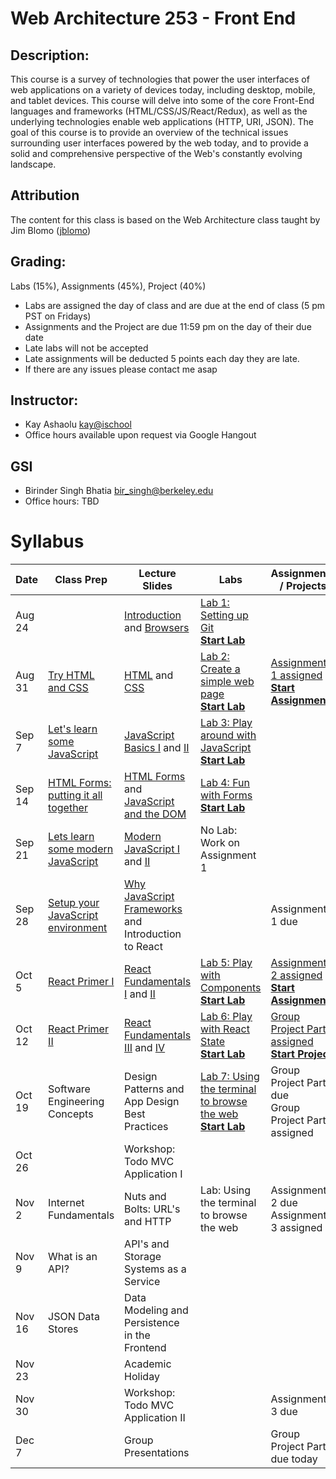 # Web Architecture 253 - Front End

## Description:
This course is a survey of technologies that power the user interfaces of web applications on a variety of devices today, including desktop, mobile, and tablet devices. This course will delve into some of the core Front-End languages and frameworks  (HTML/CSS/JS/React/Redux), as well as the underlying technologies enable web applications (HTTP, URI, JSON). The goal of this course is to provide an overview of the technical issues surrounding user interfaces powered by the web today, and to provide a solid and comprehensive perspective of the Web's constantly evolving landscape.

## Attribution
The content for this class is based on the Web Architecture class taught by Jim Blomo ([jblomo](https://github.com/jblomo))

## Grading:
Labs (15%), Assignments (45%), Project (40%)
 - Labs are assigned the day of class and are due at the end of class (5 pm PST on Fridays)
 - Assignments and the Project are due 11:59 pm on the day of their due date
 - Late labs will not be accepted
 - Late assignments will be deducted 5 points each day they are late.
 - If there are any issues please contact me asap

## Instructor:
 - Kay Ashaolu <kay@ischool>
 - Office hours available upon request via Google Hangout

## GSI
 - Birinder Singh Bhatia <bir_singh@berkeley.edu>
 - Office hours: TBD

# Syllabus

|  Date |  Class Prep | Lecture Slides | Labs | Assignments / Projects |
|---|---|---|---|---|
| Aug 24 | | [Introduction](https://kayashaolu.github.io/webarch/html/l-introduction.html) and [Browsers](https://kayashaolu.github.io/webarch/html/l-what-is-a-web-browser.html) | [Lab 1: Setting up Git](https://github.com/kayashaolu/lab-setting-up-git)<br />[**Start Lab**](https://classroom.github.com/a/JyWnYJ3a)| |
| Aug 31 | [Try HTML and CSS](https://kayashaolu.github.io/webarch/html/p-try-html-css.html) | [HTML](https://kayashaolu.github.io/webarch/html/l-intro-to-html.html) and [CSS](https://kayashaolu.github.io/webarch/html/l-intro-to-css.html) | [Lab 2: Create a simple web page](https://github.com/kayashaolu/lab-create-first-website)<br /> [**Start Lab**](https://classroom.github.com/a/boQhpkyW) |  [Assignment 1 assigned](https://github.com/kayashaolu/assign-create-static-website)<br />[**Start Assignment**](https://classroom.github.com/a/9OU-SpvQ) |
| Sep 7 | [Let's learn some JavaScript](https://kayashaolu.github.io/webarch/html/p-try-javascript.html) | [JavaScript Basics I](https://kayashaolu.github.io/webarch/html/l-javascript-basics-1.html) and [II](https://kayashaolu.github.io/webarch/html/l-javascript-basics-2.html) | [Lab 3: Play around with JavaScript](https://github.com/kayashaolu/lab-play-around-with-javascript)<br />[**Start Lab**](https://classroom.github.com/a/zlwGQJyg)| |
| Sep 14 | [HTML Forms: putting it all together](https://kayashaolu.github.io/webarch/html/p-html-forms.html) | [HTML Forms](https://kayashaolu.github.io/webarch/html/l-html-forms.html) and [JavaScript and the DOM](https://kayashaolu.github.io/webarch/html/l-javascript-and-the-dom.html) | [Lab 4: Fun with Forms](https://github.com/kayashaolu/lab-fun-with-forms)<br />[**Start Lab**](https://classroom.github.com/a/Sz3mqGt-)| |
| Sep 21 | [Lets learn some modern JavaScript](https://kayashaolu.github.io/webarch/html/p-modern-javascript.html) | [Modern JavaScript I](https://kayashaolu.github.io/webarch/html/l-modern-javascript-1.html) and [II](https://kayashaolu.github.io/webarch/html/l-modern-javascript-2.html) | No Lab: Work on Assignment 1 | |
| Sep 28 | [Setup your JavaScript environment](https://github.com/kayashaolu/webarch/blob/master/md/w-setup-react-environment.md) | [Why JavaScript Frameworks](https://kayashaolu.github.io/webarch/html/l-why-javascript-frameworks.html) and Introduction to React  | |Assignment 1 due|
| Oct 5 | [React Primer I](https://github.com/kayashaolu/webarch/blob/master/md/w-react-primer-1.md) | [React Fundamentals I](https://kayashaolu.github.io/webarch/html/l-react-fundamentals-1.html) and [II](https://kayashaolu.github.io/webarch/html/l-react-fundamentals-2.html) | [Lab 5: Play with Components](https://github.com/kayashaolu/lab-play-with-components)<br />[**Start Lab**](https://classroom.github.com/a/jrfimX7V) | [Assignment 2 assigned](https://github.com/kayashaolu/assign-create-react-app)<br />[**Start Assignment**](https://classroom.github.com/a/ixfKXTUM) |
| Oct 12 | [React Primer II](https://github.com/kayashaolu/webarch/blob/master/md/w-react-primer-2.md) | [React Fundamentals III](https://kayashaolu.github.io/webarch/html/l-react-fundamentals-3.html) and [IV](https://kayashaolu.github.io/webarch/html/l-react-fundamentals-4.html) | [Lab 6: Play with React State](https://github.com/kayashaolu/lab-play-with-react-state)<br />[**Start Lab**](https://classroom.github.com/a/iVGVC8St) | [Group Project Part 1 assigned](https://github.com/kayashaolu/project)<br />[**Start Project**](https://classroom.github.com/g/1_Ymi_Sk) |
| Oct 19 | Software Engineering Concepts | Design Patterns and App Design Best Practices | [Lab 7: Using the terminal to browse the web](https://github.com/kayashaolu/webarch-lab-5)<br />[**Start Lab**](https://classroom.github.com/a/BAW_tBAq)  | Group Project Part 1 due<br />Group Project Part 2 assigned |
| Oct 26 |  | Workshop: Todo MVC Application I  |  |   |
| Nov 2 | Internet Fundamentals | Nuts and Bolts: URL's and HTTP | Lab: Using the terminal to browse the web <br />  |Assignment 2 due<br />Assignment 3 assigned |
| Nov 9 |  What is an API? | API's and Storage Systems as a Service | | |
| Nov 16 | JSON Data Stores | Data Modeling and Persistence in the Frontend  |  | |
| Nov 23 | | Academic Holiday | | |
| Nov 30 |  |  Workshop: Todo MVC Application II   | | Assignment 3 due  |
| Dec 7 | | Group Presentations | | Group Project Part 2 due today |
